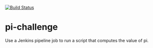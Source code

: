 [![Build Status](http://52.64.178.13/buildStatus/icon?job=pi-challenge)](http://52.64.178.13/job/pi-challenge/)
# pi-challenge
Use a Jenkins pipeline job to run a script that computes the value of pi.
